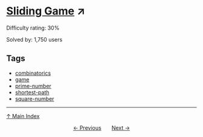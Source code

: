 # [Sliding Game](https://projecteuler.net/problem=313) ↗️

Difficulty rating: 30%

Solved by: 1,750 users
## Tags

- [combinatorics](../tags/combinatorics.md)
- [game](../tags/game.md)
- [prime-number](../tags/prime-number.md)
- [shortest-path](../tags/shortest-path.md)
- [square-number](../tags/square-number.md)



---

[↑ Main Index](../README.md)


<div align=center><a href='312.md'>← Previous</a> &nbsp;&nbsp; &nbsp;&nbsp;  <a href='314.md'>Next →</a></div>
